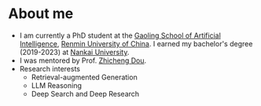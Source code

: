 # About me
- I am currently a PhD student at the [Gaoling School of Artificial Intelligence](https://ai.ruc.edu.cn/), [Renmin University of China](https://www.ruc.edu.cn/). I earned my bachelor's degree (2019-2023) at [Nankai University](https://www.nankai.edu.cn/).
- I was mentored by Prof. [Zhicheng Dou](http://playbigdata.ruc.edu.cn/dou).
- Research interests
  - Retrieval-augmented Generation
  - LLM Reasoning
  - Deep Search and Deep Research

